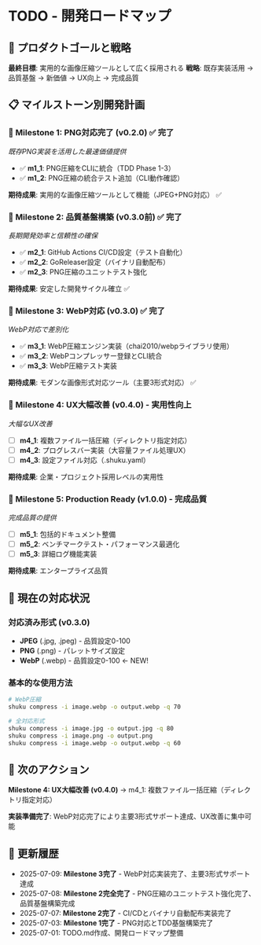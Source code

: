 # TODO - 開発ロードマップ

## 🎯 プロダクトゴールと戦略

**最終目標**: 実用的な画像圧縮ツールとして広く採用される
**戦略**: 既存実装活用 → 品質基盤 → 新価値 → UX向上 → 完成品質

## 📋 マイルストーン別開発計画

### 🎯 Milestone 1: PNG対応完了 (v0.2.0) ✅ **完了**
*既存PNG実装を活用した最速価値提供*

- ✅ **m1_1**: PNG圧縮をCLIに統合（TDD Phase 1-3）
- ✅ **m1_2**: PNG圧縮の統合テスト追加（CLI動作確認）

**期待成果**: 実用的な画像圧縮ツールとして機能（JPEG+PNG対応） ✅

### 🎯 Milestone 2: 品質基盤構築 (v0.3.0前) ✅ **完了**
*長期開発効率と信頼性の確保*

- ✅ **m2_1**: GitHub Actions CI/CD設定（テスト自動化）
- ✅ **m2_2**: GoReleaser設定（バイナリ自動配布）
- ✅ **m2_3**: PNG圧縮のユニットテスト強化

**期待成果**: 安定した開発サイクル確立 ✅

### 🎯 Milestone 3: WebP対応 (v0.3.0) ✅ **完了**
*WebP対応で差別化*

- ✅ **m3_1**: WebP圧縮エンジン実装（chai2010/webpライブラリ使用）
- ✅ **m3_2**: WebPコンプレッサー登録とCLI統合
- ✅ **m3_3**: WebP圧縮テスト実装

**期待成果**: モダンな画像形式対応ツール（主要3形式対応） ✅

### 🎯 Milestone 4: UX大幅改善 (v0.4.0) - 実用性向上
*大幅なUX改善*

- [ ] **m4_1**: 複数ファイル一括圧縮（ディレクトリ指定対応）
- [ ] **m4_2**: プログレスバー実装（大容量ファイル処理UX）
- [ ] **m4_3**: 設定ファイル対応（.shuku.yaml）

**期待成果**: 企業・プロジェクト採用レベルの実用性

### 🎯 Milestone 5: Production Ready (v1.0.0) - 完成品質
*完成品質の提供*

- [ ] **m5_1**: 包括的ドキュメント整備
- [ ] **m5_2**: ベンチマークテスト・パフォーマンス最適化
- [ ] **m5_3**: 詳細ログ機能実装

**期待成果**: エンタープライズ品質

## 🎯 現在の対応状況

### 対応済み形式 (v0.3.0)
- **JPEG** (.jpg, .jpeg) - 品質設定0-100
- **PNG** (.png) - パレットサイズ設定
- **WebP** (.webp) - 品質設定0-100 ← NEW!

### 基本的な使用方法
```bash
# WebP圧縮
shuku compress -i image.webp -o output.webp -q 70

# 全対応形式
shuku compress -i image.jpg -o output.jpg -q 80
shuku compress -i image.png -o output.png
shuku compress -i image.webp -o output.webp -q 60
```

## 🚀 次のアクション

**Milestone 4: UX大幅改善 (v0.4.0)**
→ m4_1: 複数ファイル一括圧縮（ディレクトリ指定対応）

**実装準備完了**: WebP対応完了により主要3形式サポート達成、UX改善に集中可能

## 📅 更新履歴

- 2025-07-09: **Milestone 3完了** - WebP対応実装完了、主要3形式サポート達成
- 2025-07-08: **Milestone 2完全完了** - PNG圧縮のユニットテスト強化完了、品質基盤構築完成
- 2025-07-07: **Milestone 2完了** - CI/CDとバイナリ自動配布実装完了
- 2025-07-03: **Milestone 1完了** - PNG対応とTDD基盤構築完了
- 2025-07-01: TODO.md作成、開発ロードマップ整備
